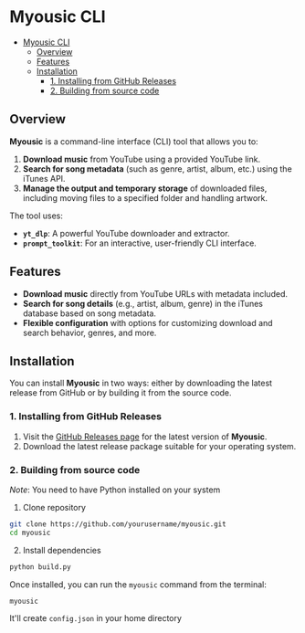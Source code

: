 # Myousic CLI

- [Myousic CLI](#myousic-cli)
  - [Overview](#overview)
  - [Features](#features)
  - [Installation](#installation)
    - [1. Installing from GitHub Releases](#1-installing-from-github-releases)
    - [2. Building from source code](#2-building-from-source-code)

## Overview

**Myousic** is a command-line interface (CLI) tool that allows you to:
1. **Download music** from YouTube using a provided YouTube link.
2. **Search for song metadata** (such as genre, artist, album, etc.) using the iTunes API.
3. **Manage the output and temporary storage** of downloaded files, including moving files to a specified folder and handling artwork.

The tool uses:
- **`yt_dlp`**: A powerful YouTube downloader and extractor.
- **`prompt_toolkit`**: For an interactive, user-friendly CLI interface.

## Features

- **Download music** directly from YouTube URLs with metadata included.
- **Search for song details** (e.g., artist, album, genre) in the iTunes database based on song metadata.
- **Flexible configuration** with options for customizing download and search behavior, genres, and more.

## Installation

You can install **Myousic** in two ways: either by downloading the latest release from GitHub or by building it from the source code.

### 1. Installing from GitHub Releases

1. Visit the [GitHub Releases page](https://github.com/RadoslawDrab/myousic/releases) for the latest version of **Myousic**.
2. Download the latest release package suitable for your operating system.


### 2. Building from source code

_Note_: You need to have Python installed on your system

1. Clone repository
```bash
git clone https://github.com/yourusername/myousic.git
cd myousic
```
2. Install dependencies
```bash
python build.py
```
Once installed, you can run the `myousic` command from the terminal:

```bash
myousic
```
It'll create `config.json` in your home directory
